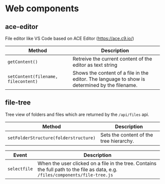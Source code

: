 # Web components

## ace-editor

File editor like VS Code based on ACE Editor (https://ace.c9.io/)

|Method|Description|
|---|---|
|`getContent()`|Retreive the current content of the editor as text string|
|`setContent(filename, filecontent)`|Shows the content of a file in the editor. The language to show is determined by the filename.|

## file-tree

Tree view of folders and files which are returned by the `/api/files` api.

|Method|Description|
|---|---|
|`setFolderStructure(folderstructure)`|Sets the content of the tree hierarchy.|

|Event|Description|
|---|---|
|`selectfile`|When the user clicked on a file in the tree. Contains the full path to the file as data, e.g. `/files/components/file-tree.js`|